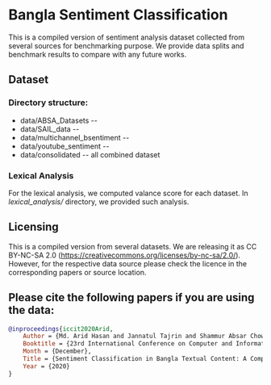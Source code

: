 # Bangla Sentiment Classification
This is a compiled version of sentiment analysis dataset collected from several sources for benchmarking purpose. We provide data splits and benchmark results to compare with any future works.  

## Dataset

### Directory structure:

* data/ABSA_Datasets --
* data/SAIL_data --
* data/multichannel_bsentiment --
* data/youtube_sentiment --
* data/consolidated -- all combined dataset

### Lexical Analysis
For the lexical analysis, we computed valance score for each dataset. In *lexical_analysis/* directory, we provided such analysis. 


## Licensing
This is a compiled version from several datasets. We are releasing it as CC BY-NC-SA 2.0 (https://creativecommons.org/licenses/by-nc-sa/2.0/).
However, for the respective data source please check the licence in the corresponding papers or source location.



## Please cite the following papers if you are using the data:

```bib
@inproceedings{iccit2020Arid,
	Author = {Md. Arid Hasan and Jannatul Tajrin and Shammur Absar Chowdhury and Firoj Alam},
	Booktitle = {23rd International Conference on Computer and Information Technology (ICCIT)},
	Month = {December},
	Title = {Sentiment Classification in Bangla Textual Content: A Comparative Study},
	Year = {2020}
}

```
